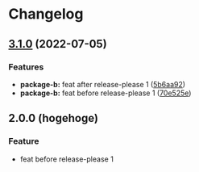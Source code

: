 # Changelog

## [3.1.0](https://github.com/tasshi-playground/demo-release-please-customize-release/compare/package-b-v3.0.0...package-b@3.1.0) (2022-07-05)


### Features

* **package-b:** feat after release-please 1 ([5b6aa92](https://github.com/tasshi-playground/demo-release-please-customize-release/commit/5b6aa9280a1b1594feebc361e48e9f5105630fb8))
* **package-b:** feat before release-please 1 ([70e525e](https://github.com/tasshi-playground/demo-release-please-customize-release/commit/70e525e071cee4546b8aa9cf9cc0ffe48e8b7419))

## 2.0.0 (hogehoge)

### Feature

- feat before release-please 1

